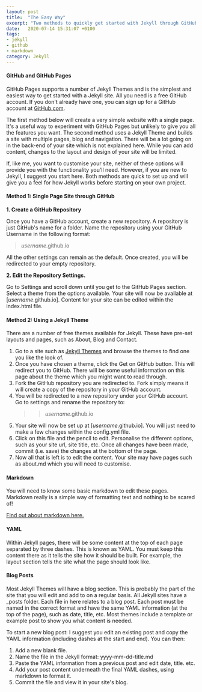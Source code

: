 ```yaml
---
layout: post
title:  "The Easy Way"
excerpt: "Two methods to quickly get started with Jekyll through GitHub Pages"
date:   2020-07-14 15:31:07 +0100
tags:
- jekyll
- github
- markdown
category: Jekyll
---
```

#### GitHub and GitHub Pages

GitHub Pages supports a number of Jekyll Themes and is the simplest and easiest way to get started with a Jekyll site. All you need is a free GitHub account. If you don't already have one, you can sign up for a GitHub account at [GitHub.com](http://github.com).

The first method below will create a very simple website with a single page. It's a useful way to experiment with GitHub Pages but unlikely to give you all the features you want. The second method uses a Jekyll Theme and builds a site with multiple pages, blog and navigation. There will be a lot going on in the back-end of your site which is not explained here. While you can add content, changes to the layout and design of your site will be limited.

If, like me, you want to customise your site, neither of these options will provide you with the functionality you'll need. However, if you are new to Jekyll, I suggest you start here. Both methods are quick to set up and will give you a feel for how Jekyll works before starting on your own project.

#### Method 1: Single Page Site through GitHub

**1. Create a GitHub Repository**

   Once you have a GitHub account, create a new repository. A repository is just GitHub's name for a folder. Name the repository using your GitHub Username in the following format:

   > *username*.github.io

   All the other settings can remain as the default. 
   Once created, you will be redirected to your empty repository. 
    
**2. Edit the Repository Settings.**

   Go to Settings and scroll down until you get to the GitHub Pages section.
   Select a theme from the options available.
   Your site will now be available at [*username*.github.io].
   Content for your site can be edited within the index.html file.

#### Method 2: Using a Jekyll Theme

There are a number of free themes available for Jekyll. These have pre-set layouts and pages, such as About, Blog and Contact.

1. Go to a site such as [Jekyll Themes](https://jekyllthemes.io/free) and browse the themes to find one you like the look of.
2. Once you have chosen a theme, click the Get on GitHub button. This will redirect you to GitHub. There will be some useful information on this page about the theme which you might want to read through.
3. Fork the GitHub repository you are redirected to. Fork simply means it will create a copy of the repository in your GitHub account.
4. You will be redirected to a new repository under your GitHub account. Go to settings and rename the repository to:
    >>*username*.github.io
5. Your site will now be set up at [*username*.github.io]. You will just need to make a few changes within the config.yml file.
6. Click on this file and the pencil to edit. Personalise the different options, such as your site url, site title, etc. Once all changes have been made, commit (i.e. save) the changes at the bottom of the page.
7. Now all that is left is to edit the content. Your site may have pages such as about.md which you will need to customise. 

#### Markdown
You will need to know some basic markdown to edit these pages. Markdown really is a simple way of formatting text and nothing to be scared of!

[Find out about markdown here.](link)

#### YAML
Within Jekyll pages, there will be some content at the top of each page separated by three dashes. This is known as YAML. You must keep this content there as it tells the site how it should be built. For example, the layout section tells the site what the page should look like. 

#### Blog Posts
Most Jekyll Themes will have a blog section. This is probably the part of the site that you will edit and add to on a regular basis. All Jekyll sites have a \_posts folder. Each file in here relates to a blog post. Each post must be named in the correct format and have the same YAML information (at the top of the page), such as date, title, etc. Most themes include a template or example post to show you what content is needed.

To start a new blog post: I suggest you edit an existing post and copy the YAML information (including dashes at the start and end). You can then:

1. Add a new blank file.
2. Name the file in the Jekyll format: yyyy-mm-dd-title.md
3. Paste the YAML information from a previous post and edit date, title. etc.
4. Add your post content underneath the final YAML dashes, using markdown to format it.
5. Commit the file and view it in your site's blog.
